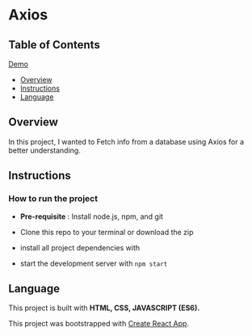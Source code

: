 # Axios

## Table of Contents
[Demo](#https://dashboard.heroku.com/apps/axios-practice)

* [Overview](#Overview)
* [Instructions](#Instructions)
* [Language](#Language)

## Overview
In this project, I wanted to Fetch info from a database using Axios for a better understanding.

## Instructions

### How to run the project

* **Pre-requisite** : Install node.js, npm, and git

* Clone this repo to your terminal or download the zip

* install all project dependencies with

* start the development server with `npm start`


## Language

This project is built with **HTML, CSS, JAVASCRIPT (ES6).**


This project was bootstrapped with [Create React App](https://github.com/facebook/create-react-app).
